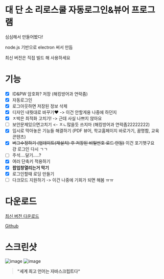 
# 대 단 소 리로스쿨 자동로그인&뷰어 프로그램
심심해서 만들어봤다!

node.js 기반으로 electron 써서 만듬

최신 버전은 직접 빌드 해 사용하세요

# 기능

- [x] ID&PW 암호화? 저장 (해킹방어과 연락좀)
- [x] 자동로그인
- [x] 로그아웃하면 저장된 정보 삭제
- [x] 디자인 내뭣대로 바꾸기❤️ -> 이건 안할게용 나중에 하던지
- [x] ㅈ박은 최적화 고치기! -> 근데 사실 나쁘지 않아요
- [ ] 보안문제있으면고치기 <- ㅈㄴ많을듯 쓰지마 (해킹방어과 연락좀22222222)
- [x] 임시로 막아놓은 기능들 해결하기 (PDF 뷰어, 학교홈페이지 바로가기, 꿈명함, 교육콘텐츠)
- [x] ~~버그수정하기 (업데이트(재설치) 후 저장된 비밀번호 로드 안됨)~~ 이건 포기햇구요 걍 로그인 다시 ㄱㄱ
- [ ] 주석....달기.....?
- [x] 여러 단축키 적용하기
- [x] **팝업창열리는거 막기**
- [x] 로그인할때 로딩 만들기
- [ ] 다크모드 지원하기 -> 이건 나중에 기회가 되면 해봄 ㅠㅠ

# 다운로드
[최신 버전 다운로드](https://github.com/jxheum/riroschool_electron/releases/latest)

[Github](https://github.com/jxheum/riroschool_electron)

# 스크린샷
![image](https://github.com/user-attachments/assets/b2af1d65-dda5-4df8-8ae3-4c929219d60e)
![image](https://github.com/user-attachments/assets/a71bbb17-162f-4e00-93be-5057efd5584c)

> __"세계 최고 언어는 자바스크립트다"__
